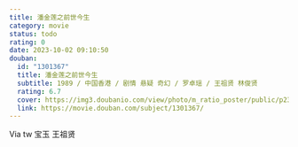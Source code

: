 ```yaml
---
title: 潘金莲之前世今生
category: movie
status: todo
rating: 0
date: 2023-10-02 09:10:50
douban:
  id: "1301367"
  title: 潘金莲之前世今生
  subtitle: 1989 / 中国香港 / 剧情 悬疑 奇幻 / 罗卓瑶 / 王祖贤 林俊贤
  rating: 6.7
  cover: https://img3.doubanio.com/view/photo/m_ratio_poster/public/p2348768953.jpg
  link: https://movie.douban.com/subject/1301367/
---
```


Via tw 宝玉 王祖贤
